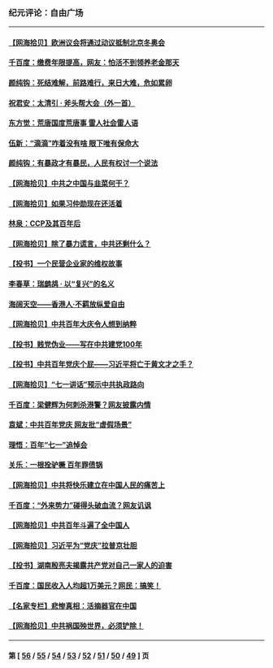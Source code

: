 ### 纪元评论：自由广场
---
#### [【网海拾贝】欧洲议会将通过动议抵制北京冬奥会](../../pages/nsc993/n13078156.md) 
#### [千百度：缴费年限提高，网友：怕活不到领养老金那天](../../pages/nsc993/n13078088.md) 
#### [颜纯钩：死结难解，前路难行，来日大难，危如累卵](../../pages/nsc993/n13077179.md) 
#### [祝君安：太清引 · 斧头帮大会（外一首）](../../pages/nsc993/n13077162.md) 
#### [东方觉：荒唐国度荒唐事 雷人社会雷人语](../../pages/nsc993/n13075917.md) 
#### [伍新：“滴滴”咋着没有啥 眼下唯有保命大](../../pages/nsc993/n13075894.md) 
#### [颜纯钩：有暴政才有暴民，人民有权讨一个说法](../../pages/nsc993/n13075734.md) 
#### [【网海拾贝】中共之中国与韭菜何干？](../../pages/nsc993/n13075428.md) 
#### [【网海拾贝】如果习仲勋现在还活着](../../pages/nsc993/n13073410.md) 
#### [林泉：CCP及其百年后](../../pages/nsc993/n13073226.md) 
#### [【网海拾贝】除了暴力谎言，中共还剩什么？](../../pages/nsc993/n13071082.md) 
#### [【投书】一个民营企业家的维权故事](../../pages/nsc993/n13070932.md) 
#### [李春草：瑞鹧鸪 · 以“复兴”的名义](../../pages/nsc993/n13069984.md) 
#### [海阔天空——香港⼈·不羁放纵爱⾃由](../../pages/nsc993/n13069407.md) 
#### [【网海拾贝】中共百年大庆令人想到纳粹](../../pages/nsc993/n13068483.md) 
#### [【投书】贱党伪业——写在中共建党100年](../../pages/nsc993/n13067843.md) 
#### [【投书】中共百年党庆个屁——习近平将亡于黄文才之手？](../../pages/nsc993/n13067425.md) 
#### [【网海拾贝】“七一讲话”预示中共执政路向](../../pages/nsc993/n13066434.md) 
#### [千百度：梁健辉为何刺杀港警？网友披露内情](../../pages/nsc993/n13066979.md) 
#### [袁斌：中共百年党庆 网友批“虚假场景”](../../pages/nsc993/n13066385.md) 
#### [理悟：百年“七一”追悼会](../../pages/nsc993/n13066106.md) 
#### [关乐：一根拴驴橛 百年罪债锅](../../pages/nsc993/n13066089.md) 
#### [【网海拾贝】中共将快乐建立在中国人民的痛苦上](../../pages/nsc993/n13064939.md) 
#### [千百度：“外来势力”碰得头破血流？网友讥讽](../../pages/nsc993/n13064878.md) 
#### [【网海拾贝】中共百年斗遍了全中国人](../../pages/nsc993/n13060020.md) 
#### [【网海拾贝】习近平为“党庆”拉普京壮胆](../../pages/nsc993/n13057781.md) 
#### [【投书】湖南殷亮夫揭露共产党对自己一家人的迫害](../../pages/nsc993/n13057744.md) 
#### [千百度：国民收入人均超1万美元？网民：搞笑！](../../pages/nsc993/n13057692.md) 
#### [【名家专栏】悲惨真相：活摘器官在中国](../../pages/nsc993/n13056611.md) 
#### [【网海拾贝】中共祸国殃世界，必须铲除！](../../pages/nsc993/n13056011.md) 

---
#### 第 [ [56](./56.md) / [55](./55.md) / [54](./54.md) / [53](./53.md) / [52](./52.md) / [51](./51.md) / [50](./50.md) / [49](./49.md) ] 页
